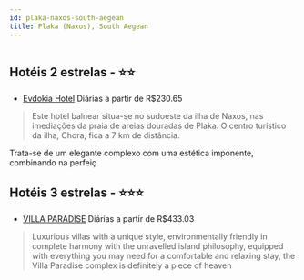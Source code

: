 ```yaml
---
id: plaka-naxos-south-aegean
title: Plaka (Naxos), South Aegean
---
```


<center><img src="http://photos.hotelbeds.com/giata/14/141708/141708a_hb_a_001.jpg" alt="" /></center>


## Hotéis 2 estrelas - ⭐️⭐️

-    [Evdokia Hotel](https://www.hurb.com/hoteis/plaka-naxos/evdokia-hotel-JNP-JP056314?cmp=18055) Diárias a partir de R$230.65
   > Este hotel balnear situa-se no sudoeste da ilha de Naxos, nas imediações da praia de areias douradas de Plaka. O centro turístico da ilha, Chora, fica a 7 km de distância.

Trata-se de um elegante complexo com uma estética imponente, combinando na perfeiç

## Hotéis 3 estrelas - ⭐️⭐️⭐️

-    [VILLA PARADISE](https://www.hurb.com/hoteis/plaka-naxos/villa-paradise-JNP-JP381380?cmp=18055) Diárias a partir de R$433.03
   > Luxurious villas with a unique style, environmentally friendly in complete harmony with the unravelled island philosophy, equipped with everything you may need for a comfortable and relaxing stay, the Villa Paradise complex is definitely a piece of heaven
